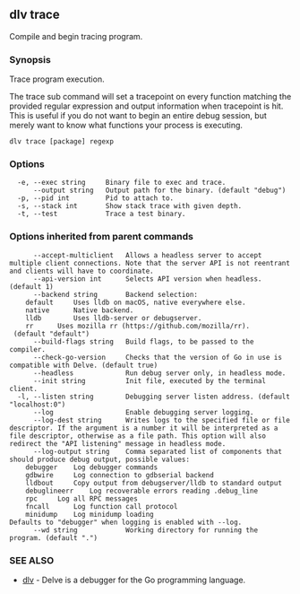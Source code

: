 ## dlv trace

Compile and begin tracing program.

### Synopsis


Trace program execution.

The trace sub command will set a tracepoint on every function matching the
provided regular expression and output information when tracepoint is hit.  This
is useful if you do not want to begin an entire debug session, but merely want
to know what functions your process is executing.

```
dlv trace [package] regexp
```

### Options

```
  -e, --exec string     Binary file to exec and trace.
      --output string   Output path for the binary. (default "debug")
  -p, --pid int         Pid to attach to.
  -s, --stack int       Show stack trace with given depth.
  -t, --test            Trace a test binary.
```

### Options inherited from parent commands

```
      --accept-multiclient   Allows a headless server to accept multiple client connections. Note that the server API is not reentrant and clients will have to coordinate.
      --api-version int      Selects API version when headless. (default 1)
      --backend string       Backend selection:
	default		Uses lldb on macOS, native everywhere else.
	native		Native backend.
	lldb		Uses lldb-server or debugserver.
	rr		Uses mozilla rr (https://github.com/mozilla/rr).
 (default "default")
      --build-flags string   Build flags, to be passed to the compiler.
      --check-go-version     Checks that the version of Go in use is compatible with Delve. (default true)
      --headless             Run debug server only, in headless mode.
      --init string          Init file, executed by the terminal client.
  -l, --listen string        Debugging server listen address. (default "localhost:0")
      --log                  Enable debugging server logging.
      --log-dest string      Writes logs to the specified file or file descriptor. If the argument is a number it will be interpreted as a file descriptor, otherwise as a file path. This option will also redirect the "API listening" message in headless mode.
      --log-output string    Comma separated list of components that should produce debug output, possible values:
	debugger	Log debugger commands
	gdbwire		Log connection to gdbserial backend
	lldbout		Copy output from debugserver/lldb to standard output
	debuglineerr	Log recoverable errors reading .debug_line
	rpc		Log all RPC messages
	fncall		Log function call protocol
	minidump	Log minidump loading
Defaults to "debugger" when logging is enabled with --log.
      --wd string            Working directory for running the program. (default ".")
```

### SEE ALSO
* [dlv](dlv.md)	 - Delve is a debugger for the Go programming language.

